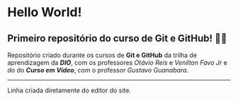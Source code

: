 # Hello World!
## Primeiro repositório do curso de Git e GitHub! 👩‍💻

Repositório criado durante os cursos de **Git e GitHub** da trilha de aprendizagem da *__DIO__*, com os professores _Otávio Reis_ e _Venilton Favo Jr_ e do do *__Curso em Vídeo__*, com o professor _Gustavo Guanabara_.
***
Linha criada diretamente do editor do site.
